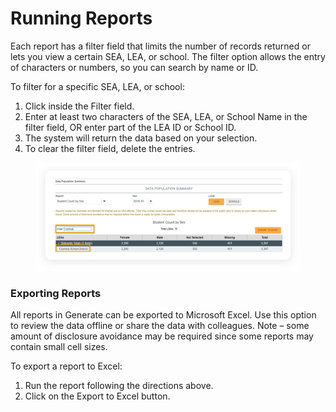 # Running Reports

Each report has a filter field that limits the number of records returned or lets you view a certain SEA, LEA, or school. The filter option allows the entry of characters or numbers, so you can search by name or ID.

To filter for a specific SEA, LEA, or school:

1. Click inside the Filter field.
2. Enter at least two characters of the SEA, LEA, or School Name in the filter field, OR enter part of the LEA ID or School ID.
3. The system will return the data based on your selection.
4. To clear the filter field, delete the entries.

<figure><img src="../../.gitbook/assets/UserGuide_Running Reports_image1.png" alt=""><figcaption></figcaption></figure>

### **Exporting Reports**

All reports in Generate can be exported to Microsoft Excel. Use this option to review the data offline or share the data with colleagues. Note – some amount of disclosure avoidance may be required since some reports may contain small cell sizes.

To export a report to Excel:

1. Run the report following the directions above.
2. Click on the Export to Excel button.
